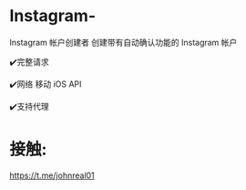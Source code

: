 # Instagram-
Instagram 帐户创建者
创建带有自动确认功能的 Instagram 帐户

✔️完整请求

✔️网络 移动 iOS API

✔️支持代理

# 接触: 
https://t.me/johnreal01
